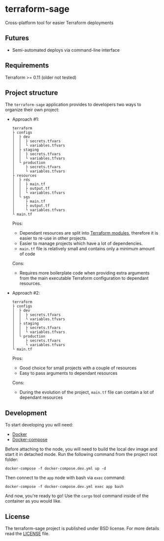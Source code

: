 # terraform-sage

Cross-platform tool for easier Terraform deployments

## Futures

- Semi-automated deploys via command-line interface

## Requirements

Terraform >= 0.11 (older not tested)

## Project structure

The `terraform-sage` application provides to developers two ways to organize their own project:

- Approach #1:

  ```
  terraform
  ├ configs
  │  ├ dev
  │  │  ├ secrets.tfvars
  │  │  └ variables.tfvars
  │  ├ staging
  │  │  ├ secrets.tfvars
  │  │  └ variables.tfvars
  │  └ production
  │     ├ secrets.tfvars
  │     └ variables.tfvars
  ├ resources
  │  ├ rds
  │  │  ├ main.tf
  │  │  ├ output.tf
  │  │  └ variables.tfvars
  │  └ sqs
  │     ├ main.tf
  │     ├ output.tf
  │     └ variables.tfvars
  └ main.tf
  ```

  Pros:

  - Dependant resources are split into [Terraform modules](https://www.terraform.io/docs/configuration/modules.html), therefore it is easier to re-use in other projects.
  - Easier to manage projects which have a lot of dependencies.
  - `main.tf` file is relatively small and contains only a minimum amount of code

  Cons:

  - Requires more boilerplate code when providing extra arguments from the main executable Terraform configuration to dependant resources.

- Approach #2:

  ```
  terraform
  ├ configs
  │  ├ dev
  │  │  ├ secrets.tfvars
  │  │  └ variables.tfvars
  │  ├ staging
  │  │  ├ secrets.tfvars
  │  │  └ variables.tfvars
  │  └ production
  │     ├ secrets.tfvars
  │     └ variables.tfvars
  └ main.tf
  ```

  Pros:

  - Good choice for small projects with a couple of resources
  - Easy to pass arguments to dependant resources

  Cons:

  - During the evolution of the project, `main.tf` file can contain a lot of dependant resources

## Development

To start developing you will need:

- [Docker](https://docs.docker.com/install/)
- [Docker-compose](https://docs.docker.com/compose/install/)

Before attaching to the node, you will need to build the local dev image and start it in detached mode. Run the following command from the project root folder:

```
docker-compose -f docker-compose.dev.yml up -d
```

Then connect to the `app` node with bash via `exec` command:

```
docker-compose -f docker-compose.dev.yml exec app bash
```

And now, you're ready to go! Use the `cargo` tool command inside of the container as you would like.

## License

The terraform-sage project is published under BSD license. For more details read the [LICENSE](https://github.com/Relrin/terraform-sage/blob/master/LICENSE) file.
